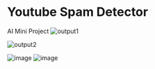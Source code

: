 # Youtube Spam Detector
 AI Mini Project
![output1](https://github.com/user-attachments/assets/6fe9a4c5-fd69-40ef-a5b8-8467293e3945)

![output2](https://github.com/user-attachments/assets/78051906-675a-49cd-8599-48c19f33b1f6)

![image](https://github.com/user-attachments/assets/37f17840-ed21-462c-88b8-13975c6a7c0d)
![image](https://github.com/user-attachments/assets/81cde65d-9c46-4bfd-a95f-961e37214688)

